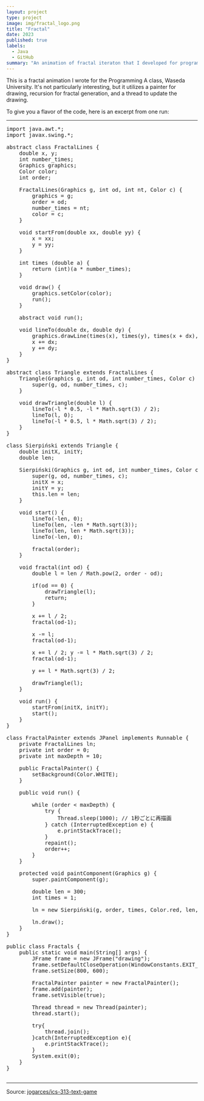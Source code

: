 ```yaml
---
layout: project
type: project
image: img/fractal_logo.png
title: "Fractal"
date: 2023
published: true
labels:
  - Java
  - GitHub
summary: "An animation of fractal iteraton that I developed for programmig."
---
```


This is a fractal animation I wrote for the Programming A class, Waseda University. It's not particularly interesting, but it utilizes a painter for drawing, recursion for fractal generation, and a thread to update the drawing.

To give you a flavor of the code, here is an excerpt from one run:

<hr>

<pre>
import java.awt.*;
import javax.swing.*;

abstract class FractalLines {
    double x, y;
    int number_times;
    Graphics graphics;
    Color color;
    int order;

    FractalLines(Graphics g, int od, int nt, Color c) {
        graphics = g;
        order = od;
        number_times = nt;
        color = c;
    }

    void startFrom(double xx, double yy) {
        x = xx;
        y = yy;
    }

    int times (double a) {
        return (int)(a * number_times);
    }

    void draw() {
        graphics.setColor(color);
        run();
    }

    abstract void run();

    void lineTo(double dx, double dy) {
        graphics.drawLine(times(x), times(y), times(x + dx), times(y + dy));
        x += dx;
        y += dy;
    }
}

abstract class Triangle extends FractalLines {
    Triangle(Graphics g, int od, int number_times, Color c) {
        super(g, od, number_times, c);
    }

    void drawTriangle(double l) {
        lineTo(-l * 0.5, -l * Math.sqrt(3) / 2);
        lineTo(l, 0);
        lineTo(-l * 0.5, l * Math.sqrt(3) / 2);
    }
}

class Sierpiński extends Triangle {
    double initX, initY;
    double len;

    Sierpiński(Graphics g, int od, int number_times, Color c, double len, double x, double y) {
        super(g, od, number_times, c);
        initX = x;
        initY = y;
        this.len = len;
    }

    void start() {
        lineTo(-len, 0);
        lineTo(len, -len * Math.sqrt(3));
        lineTo(len, len * Math.sqrt(3));
        lineTo(-len, 0);

        fractal(order);
    }

    void fractal(int od) {
        double l = len / Math.pow(2, order - od);

        if(od == 0) {
            drawTriangle(l);
            return;
        }

        x += l / 2;
        fractal(od-1);

        x -= l;
        fractal(od-1);

        x += l / 2; y -= l * Math.sqrt(3) / 2;
        fractal(od-1);

        y += l * Math.sqrt(3) / 2;

        drawTriangle(l);
    }

    void run() {
        startFrom(initX, initY);
        start();
    }
}

class FractalPainter extends JPanel implements Runnable {
    private FractalLines ln;
    private int order = 0;
    private int maxDepth = 10;

    public FractalPainter() {
        setBackground(Color.WHITE);
    }

    public void run() {

        while (order < maxDepth) {
            try {
                Thread.sleep(1000); // 1秒ごとに再描画
            } catch (InterruptedException e) {
                e.printStackTrace();
            }
            repaint();
            order++;
        }
    }

    protected void paintComponent(Graphics g) {
        super.paintComponent(g);

        double len = 300;
        int times = 1;

        ln = new Sierpiński(g, order, times, Color.red, len, 400, 530);

        ln.draw();
    }
}

public class Fractals {
    public static void main(String[] args) {
        JFrame frame = new JFrame("drawing");
        frame.setDefaultCloseOperation(WindowConstants.EXIT_ON_CLOSE);
        frame.setSize(800, 600);

        FractalPainter painter = new FractalPainter();
        frame.add(painter);
        frame.setVisible(true);

        Thread thread = new Thread(painter);
        thread.start();

        try{
            thread.join();
        }catch(InterruptedException e){
            e.printStackTrace();
        }
        System.exit(0);
    }
}

</pre>

<hr>

Source: <a href="https://github.com/jogarces/ics-313-text-game"><i class="large github icon "></i>jogarces/ics-313-text-game</a>
